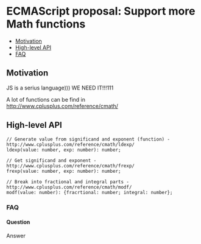 # ECMAScript proposal: Support more Math functions

- [Motivation](#motivation)
- [High-level API](#high-level-api)
- [FAQ](#faq)

## Motivation

JS is a serius language))) WE NEED IT!!!111

A lot of functions can be find in http://www.cplusplus.com/reference/cmath/

## High-level API

```
// Generate value from significand and exponent (function) - http://www.cplusplus.com/reference/cmath/ldexp/
ldexp(value: number, exp: number): number;

// Get significand and exponent - http://www.cplusplus.com/reference/cmath/frexp/
frexp(value: number, exp: number): number;

// Break into fractional and integral parts - http://www.cplusplus.com/reference/cmath/modf/
modf(value: number): {fracrtional: number; integral: number};
```

### FAQ
#### Question

Answer

